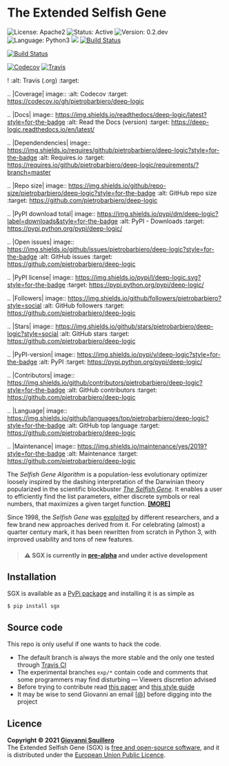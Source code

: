 The Extended Selfish Gene
=========================

![License: Apache2](https://img.shields.io/badge/license-apache2-green.svg)
![Status: Active](https://img.shields.io/badge/status-active-green.svg)
![Version: 0.2.dev](https://img.shields.io/badge/version-0.2.dev-yellowgreen.svg)
![Language: Python3](https://img.shields.io/badge/language-python3-blue.svg)
![](https://www.google-analytics.com/collect?v=1&t=pageview&tid=UA-28094298-5&cid=4f34399f-f437-4f67-9390-61c649f9b8b2&dl=https%3A%2F%2Fgithub.com%2Fsquillero%2Fsgx%2F)
[![Build Status](https://travis-ci.org/squillero/sgx.svg?branch=master)](https://travis-ci.org/squillero/sgx)

[![Build Status](https://travis-ci.org/squillero/sgx.svg?branch=master)](https://travis-ci.org/squillero/sgx)

[![Codecov](https://img.shields.io/codecov/c/gh/pietrobarbiero/deep-logic?label=test%20coverage&style=?style=flat)](https://travis-ci.org/pietrobarbiero/deep-logic)
[![Travis](https://img.shields.io/travis/pietrobarbiero/deep-logic?label=master%20build&style=flat)](https://travis-ci.org/pietrobarbiero/deep-logic)



!
    :alt: Travis (.org)
    :target: 

.. |Coverage| image:: 
    :alt: Codecov
    :target: https://codecov.io/gh/pietrobarbiero/deep-logic

.. |Docs| image:: https://img.shields.io/readthedocs/deep-logic/latest?style=for-the-badge
    :alt: Read the Docs (version)
    :target: https://deep-logic.readthedocs.io/en/latest/

.. |Dependendencies| image:: https://img.shields.io/requires/github/pietrobarbiero/deep-logic?style=for-the-badge
    :alt: Requires.io
    :target: https://requires.io/github/pietrobarbiero/deep-logic/requirements/?branch=master

.. |Repo size| image:: https://img.shields.io/github/repo-size/pietrobarbiero/deep-logic?style=for-the-badge
    :alt: GitHub repo size
    :target: https://github.com/pietrobarbiero/deep-logic

.. |PyPI download total| image:: https://img.shields.io/pypi/dm/deep-logic?label=downloads&style=for-the-badge
    :alt: PyPI - Downloads
    :target: https://pypi.python.org/pypi/deep-logic/

.. |Open issues| image:: https://img.shields.io/github/issues/pietrobarbiero/deep-logic?style=for-the-badge
    :alt: GitHub issues
    :target: https://github.com/pietrobarbiero/deep-logic

.. |PyPI license| image:: https://img.shields.io/pypi/l/deep-logic.svg?style=for-the-badge
   :target: https://pypi.python.org/pypi/deep-logic/

.. |Followers| image:: https://img.shields.io/github/followers/pietrobarbiero?style=social
    :alt: GitHub followers
    :target: https://github.com/pietrobarbiero/deep-logic

.. |Stars| image:: https://img.shields.io/github/stars/pietrobarbiero/deep-logic?style=social
    :alt: GitHub stars
    :target: https://github.com/pietrobarbiero/deep-logic

.. |PyPI-version| image:: https://img.shields.io/pypi/v/deep-logic?style=for-the-badge
    :alt: PyPI
    :target: https://pypi.python.org/pypi/deep-logic/

.. |Contributors| image:: https://img.shields.io/github/contributors/pietrobarbiero/deep-logic?style=for-the-badge
    :alt: GitHub contributors
    :target: https://github.com/pietrobarbiero/deep-logic

.. |Language| image:: https://img.shields.io/github/languages/top/pietrobarbiero/deep-logic?style=for-the-badge
    :alt: GitHub top language
    :target: https://github.com/pietrobarbiero/deep-logic

.. |Maintenance| image:: https://img.shields.io/maintenance/yes/2019?style=for-the-badge
    :alt: Maintenance
    :target: https://github.com/pietrobarbiero/deep-logic

The *Selfish Gene Algorithm* is a population-less evolutionary optimizer loosely inspired by the dashing interpretation of the Darwinian theory popularized in the scientific blockbuster [*The Selfish Gene*](https://en.wikipedia.org/wiki/The_Selfish_Gene). It enables a user to efficiently find the list parameters, either discrete symbols or real numbers, that maximizes a given target function. [**[MORE]**](HISTORY.md)

Since 1998, the *Selfish Gene* was [exploited](https://goo.gl/Baw9I8) by different researchers, and a few brand new approaches derived from it. For celebrating (almost) a quarter century mark, it has been  rewritten from scratch in Python 3, with improved usability and tons of new features. 

> #### :warning: SGX is currently in [pre-alpha](https://en.wikipedia.org/wiki/Software_release_life_cycle#Pre-alpha) and under active development

## Installation

SGX is available as a [PyPi package](https://pypi.org/project/sgx) and installing it is as simple as

```shell
$ pip install sgx
```

## Source code

This repo is only useful if one wants to hack the code.

* The default branch is always the more stable and the only one tested through [Travis CI](https://en.wikipedia.org/wiki/Travis_CI)
* The experimental branches `exp/*` contain code and comments that some programmers may find disturbing —  Viewers discretion advised
* Before trying to contribute read [this paper](http://doi.org/10.1007/978-3-662-43505-2_45) and [this style guide](https://github.com/squillero/style/blob/master/python.md)
* It may be wise to send Giovanni an email [[@](mailto:giovanni.squillero@polito.it)] before digging into the project

## Licence

**Copyright © 2021 [Giovanni Squillero](https://staff.polito.it/giovanni.squillero/)**  
The Extended Selfish Gene (SGX) is [free and open-source software](https://en.wikipedia.org/wiki/Free_and_open-source_software), and it is distributed under the [European Union Public Licence](https://www.eupl.eu/).
